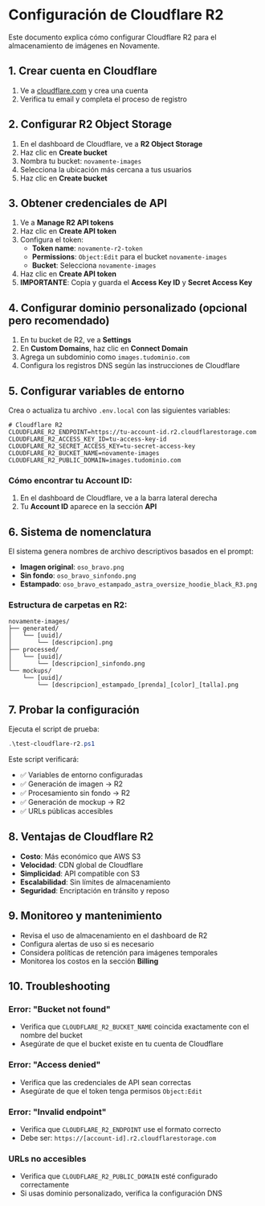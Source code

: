 # Configuración de Cloudflare R2

Este documento explica cómo configurar Cloudflare R2 para el almacenamiento de imágenes en Novamente.

## 1. Crear cuenta en Cloudflare

1. Ve a [cloudflare.com](https://cloudflare.com) y crea una cuenta
2. Verifica tu email y completa el proceso de registro

## 2. Configurar R2 Object Storage

1. En el dashboard de Cloudflare, ve a **R2 Object Storage**
2. Haz clic en **Create bucket**
3. Nombra tu bucket: `novamente-images`
4. Selecciona la ubicación más cercana a tus usuarios
5. Haz clic en **Create bucket**

## 3. Obtener credenciales de API

1. Ve a **Manage R2 API tokens**
2. Haz clic en **Create API token**
3. Configura el token:
   - **Token name**: `novamente-r2-token`
   - **Permissions**: `Object:Edit` para el bucket `novamente-images`
   - **Bucket**: Selecciona `novamente-images`
4. Haz clic en **Create API token**
5. **IMPORTANTE**: Copia y guarda el **Access Key ID** y **Secret Access Key**

## 4. Configurar dominio personalizado (opcional pero recomendado)

1. En tu bucket de R2, ve a **Settings**
2. En **Custom Domains**, haz clic en **Connect Domain**
3. Agrega un subdominio como `images.tudominio.com`
4. Configura los registros DNS según las instrucciones de Cloudflare

## 5. Configurar variables de entorno

Crea o actualiza tu archivo `.env.local` con las siguientes variables:

```env
# Cloudflare R2
CLOUDFLARE_R2_ENDPOINT=https://tu-account-id.r2.cloudflarestorage.com
CLOUDFLARE_R2_ACCESS_KEY_ID=tu-access-key-id
CLOUDFLARE_R2_SECRET_ACCESS_KEY=tu-secret-access-key
CLOUDFLARE_R2_BUCKET_NAME=novamente-images
CLOUDFLARE_R2_PUBLIC_DOMAIN=images.tudominio.com
```

### Cómo encontrar tu Account ID:

1. En el dashboard de Cloudflare, ve a la barra lateral derecha
2. Tu **Account ID** aparece en la sección **API**

## 6. Sistema de nomenclatura

El sistema genera nombres de archivo descriptivos basados en el prompt:

- **Imagen original**: `oso_bravo.png`
- **Sin fondo**: `oso_bravo_sinfondo.png`
- **Estampado**: `oso_bravo_estampado_astra_oversize_hoodie_black_R3.png`

### Estructura de carpetas en R2:

```
novamente-images/
├── generated/
│   └── [uuid]/
│       └── [descripcion].png
├── processed/
│   └── [uuid]/
│       └── [descripcion]_sinfondo.png
└── mockups/
    └── [uuid]/
        └── [descripcion]_estampado_[prenda]_[color]_[talla].png
```

## 7. Probar la configuración

Ejecuta el script de prueba:

```powershell
.\test-cloudflare-r2.ps1
```

Este script verificará:
- ✅ Variables de entorno configuradas
- ✅ Generación de imagen → R2
- ✅ Procesamiento sin fondo → R2
- ✅ Generación de mockup → R2
- ✅ URLs públicas accesibles

## 8. Ventajas de Cloudflare R2

- **Costo**: Más económico que AWS S3
- **Velocidad**: CDN global de Cloudflare
- **Simplicidad**: API compatible con S3
- **Escalabilidad**: Sin límites de almacenamiento
- **Seguridad**: Encriptación en tránsito y reposo

## 9. Monitoreo y mantenimiento

- Revisa el uso de almacenamiento en el dashboard de R2
- Configura alertas de uso si es necesario
- Considera políticas de retención para imágenes temporales
- Monitorea los costos en la sección **Billing**

## 10. Troubleshooting

### Error: "Bucket not found"
- Verifica que `CLOUDFLARE_R2_BUCKET_NAME` coincida exactamente con el nombre del bucket
- Asegúrate de que el bucket existe en tu cuenta de Cloudflare

### Error: "Access denied"
- Verifica que las credenciales de API sean correctas
- Asegúrate de que el token tenga permisos `Object:Edit`

### Error: "Invalid endpoint"
- Verifica que `CLOUDFLARE_R2_ENDPOINT` use el formato correcto
- Debe ser: `https://[account-id].r2.cloudflarestorage.com`

### URLs no accesibles
- Verifica que `CLOUDFLARE_R2_PUBLIC_DOMAIN` esté configurado correctamente
- Si usas dominio personalizado, verifica la configuración DNS



